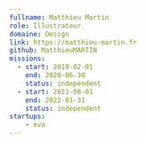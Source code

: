 ```yaml
---
fullname: Matthieu Martin
role: Illustrateur
domaine: Design
link: https://matthieu-martin.fr
github: MatthieuMARTIN
missions:
  - start: 2019-02-01
    end: 2020-06-30
    status: independent
  - start: 2021-08-01
    end: 2022-01-31
    status: independent
startups:
    - eva
---
```

